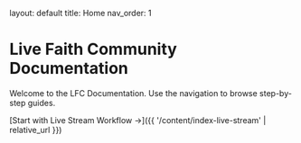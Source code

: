 layout: default
title: Home
nav_order: 1

# Live Faith Community Documentation

Welcome to the LFC Documentation. Use the navigation to browse step-by-step guides.

[Start with Live Stream Workflow →]({{ '/content/index-live-stream' | relative_url }})
